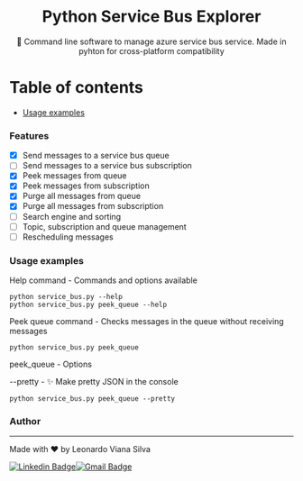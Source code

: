 <h1 align="center">Python Service Bus Explorer</h1>

<p align="center">🚀 Command line software to manage azure service bus service. Made in pyhton for cross-platform compatibility</p>

Table of contents
=================
<!--ts-->
   * [Usage examples](#usage)
<!--te-->

### Features

- [x] Send messages to a service bus queue
- [ ] Send messages to a service bus subscription
- [x] Peek messages from queue
- [x] Peek messages from subscription
- [x] Purge all messages from queue
- [x] Purge all messages from subscription
- [ ] Search engine and sorting
- [ ] Topic, subscription and queue management
- [ ] Rescheduling messages

<h3 id="usage">Usage examples</h3>

Help command - Commands and options available

```console
python service_bus.py --help  
python service_bus.py peek_queue --help 
```

Peek queue command - Checks messages in the queue without receiving messages

```console
python service_bus.py peek_queue
```

peek_queue - Options

--pretty - :sparkles: Make pretty JSON in the console

```console
python service_bus.py peek_queue --pretty
```


### Author
---

Made with ❤️ by Leonardo Viana Silva

[![Linkedin Badge](https://img.shields.io/badge/-Leonardo-blue?style=flat-square&logo=Linkedin&logoColor=white&link=https://www.linkedin.com/in/leonardo-viana-silva/)](https://www.linkedin.com/in/leonardo-viana-silva/)[![Gmail Badge](https://img.shields.io/badge/-leonardovsilva@gmail.com-c14438?style=flat-square&logo=Gmail&logoColor=white&link=mailto:leonardovsilva@gmail.com)](mailto:leonardovsilva@gmail.com)
